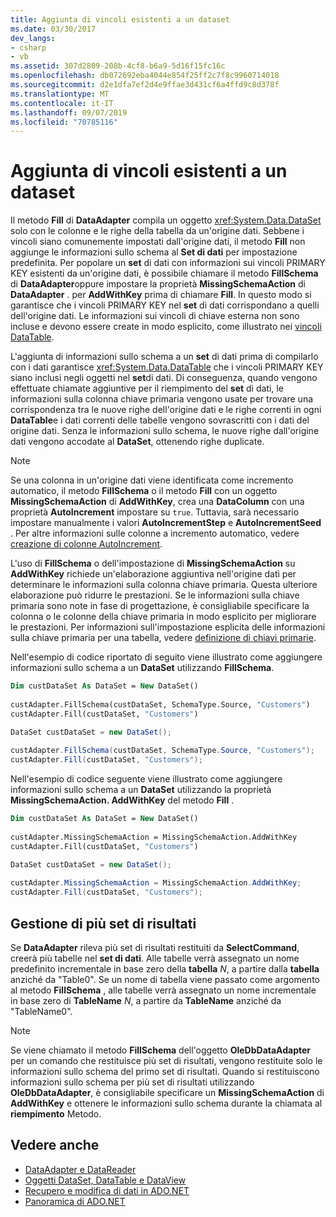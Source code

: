 ```yaml
---
title: Aggiunta di vincoli esistenti a un dataset
ms.date: 03/30/2017
dev_langs:
- csharp
- vb
ms.assetid: 307d2809-208b-4cf8-b6a9-5d16f15fc16c
ms.openlocfilehash: db072692eba4044e854f25ff2c7f8c9960714018
ms.sourcegitcommit: d2e1dfa7ef2d4e9ffae3d431cf6a4ffd9c8d378f
ms.translationtype: MT
ms.contentlocale: it-IT
ms.lasthandoff: 09/07/2019
ms.locfileid: "70785116"
---
```

# <a name="adding-existing-constraints-to-a-dataset"></a>Aggiunta di vincoli esistenti a un dataset
Il metodo **Fill** di **DataAdapter** compila un oggetto <xref:System.Data.DataSet> solo con le colonne e le righe della tabella da un'origine dati. Sebbene i vincoli siano comunemente impostati dall'origine dati, il metodo **Fill** non aggiunge le informazioni sullo schema al  **Set di dati** per impostazione predefinita. Per popolare un **set** di dati con informazioni sui vincoli PRIMARY KEY esistenti da un'origine dati, è possibile chiamare il metodo **FillSchema** di **DataAdapter**oppure impostare la proprietà **MissingSchemaAction** di **DataAdapter** . per **AddWithKey** prima di chiamare **Fill**. In questo modo si garantisce che i vincoli PRIMARY KEY nel **set** di dati corrispondano a quelli dell'origine dati. Le informazioni sui vincoli di chiave esterna non sono incluse e devono essere create in modo esplicito, come illustrato nei [vincoli DataTable](./dataset-datatable-dataview/datatable-constraints.md).  
  
 L'aggiunta di informazioni sullo schema a un **set** di dati prima di compilarlo con i dati garantisce <xref:System.Data.DataTable> che i vincoli PRIMARY KEY siano inclusi negli oggetti nel **set**di dati. Di conseguenza, quando vengono effettuate chiamate aggiuntive per il riempimento del **set** di dati, le informazioni sulla colonna chiave primaria vengono usate per trovare una corrispondenza tra le nuove righe dell'origine dati e le righe correnti in ogni **DataTable**e i dati correnti delle tabelle vengono sovrascritti con i dati del origine dati. Senza le informazioni sullo schema, le nuove righe dall'origine dati vengono accodate al **DataSet**, ottenendo righe duplicate.  
  
> [!NOTE]
> Se una colonna in un'origine dati viene identificata come incremento automatico, il metodo **FillSchema** o il metodo **Fill** con un oggetto **MissingSchemaAction** di **AddWithKey**, crea una **DataColumn** con una proprietà **AutoIncrement** impostare su `true`. Tuttavia, sarà necessario impostare manualmente i valori **AutoIncrementStep** e **AutoIncrementSeed** . Per altre informazioni sulle colonne a incremento automatico, vedere [creazione di colonne AutoIncrement](./dataset-datatable-dataview/creating-autoincrement-columns.md).  
  
 L'uso di **FillSchema** o dell'impostazione di **MissingSchemaAction** su **AddWithKey** richiede un'elaborazione aggiuntiva nell'origine dati per determinare le informazioni sulla colonna chiave primaria. Questa ulteriore elaborazione può ridurre le prestazioni. Se le informazioni sulla chiave primaria sono note in fase di progettazione, è consigliabile specificare la colonna o le colonne della chiave primaria in modo esplicito per migliorare le prestazioni. Per informazioni sull'impostazione esplicita delle informazioni sulla chiave primaria per una tabella, vedere [definizione di chiavi primarie](./dataset-datatable-dataview/defining-primary-keys.md).  
  
 Nell'esempio di codice riportato di seguito viene illustrato come aggiungere informazioni sullo schema a un **DataSet** utilizzando **FillSchema**.  
  
```vb  
Dim custDataSet As DataSet = New DataSet()  
  
custAdapter.FillSchema(custDataSet, SchemaType.Source, "Customers")  
custAdapter.Fill(custDataSet, "Customers")  
```  
  
```csharp  
DataSet custDataSet = new DataSet();  
  
custAdapter.FillSchema(custDataSet, SchemaType.Source, "Customers");  
custAdapter.Fill(custDataSet, "Customers");  
```  
  
 Nell'esempio di codice seguente viene illustrato come aggiungere informazioni sullo schema a un **DataSet** utilizzando la proprietà **MissingSchemaAction. AddWithKey** del metodo **Fill** .  
  
```vb  
Dim custDataSet As DataSet = New DataSet()  
  
custAdapter.MissingSchemaAction = MissingSchemaAction.AddWithKey  
custAdapter.Fill(custDataSet, "Customers")  
```  
  
```csharp  
DataSet custDataSet = new DataSet();  
  
custAdapter.MissingSchemaAction = MissingSchemaAction.AddWithKey;  
custAdapter.Fill(custDataSet, "Customers");  
```  
  
## <a name="handling-multiple-result-sets"></a>Gestione di più set di risultati  
 Se **DataAdapter** rileva più set di risultati restituiti da **SelectCommand**, creerà più tabelle nel **set di dati**. Alle tabelle verrà assegnato un nome predefinito incrementale in base zero della **tabella** *N*, a partire dalla **tabella** anziché da "Table0". Se un nome di tabella viene passato come argomento al metodo **FillSchema** , alle tabelle verrà assegnato un nome incrementale in base zero di **TableName** *N*, a partire da **TableName** anziché da "TableName0".  
  
> [!NOTE]
> Se viene chiamato il metodo **FillSchema** dell'oggetto **OleDbDataAdapter** per un comando che restituisce più set di risultati, vengono restituite solo le informazioni sullo schema del primo set di risultati. Quando si restituiscono informazioni sullo schema per più set di risultati utilizzando **OleDbDataAdapter**, è consigliabile specificare un **MissingSchemaAction** di **AddWithKey** e ottenere le informazioni sullo schema durante la chiamata al **riempimento** Metodo.  
  
## <a name="see-also"></a>Vedere anche

- [DataAdapter e DataReader](dataadapters-and-datareaders.md)
- [Oggetti DataSet, DataTable e DataView](./dataset-datatable-dataview/index.md)
- [Recupero e modifica di dati in ADO.NET](retrieving-and-modifying-data.md)
- [Panoramica di ADO.NET](ado-net-overview.md)
